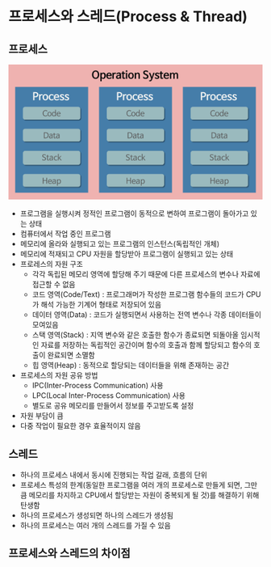 # 프로세스와 스레드(Process & Thread)

## 프로세스

<div align=center>
    <img src="../assets/process.png" width="600"/>
</div>

- 프로그램을 실행시켜 정적인 프로그램이 동적으로 변하여 프로그램이 돌아가고 있는 상태
- 컴퓨터에서 작업 중인 프로그램
- 메모리에 올라와 실행되고 있는 프로그램의 인스턴스(독립적인 개체)
- 메모리에 적재되고 CPU 자원을 할당받아 프로그램이 실행되고 있는 상태
- 프로레스의 자원 구조
  - 각각 독립된 메모리 영역에 할당해 주기 때문에 다른 프로세스의 변수나 자료에 접근할 수 없음
  - 코드 영역(Code/Text) : 프로그래머가 작성한 프로그램 함수들의 코드가 CPU가 해석 가능한 기계어 형태로 저장되어 있음
  - 데이터 영역(Data) : 코드가 실행되면서 사용하는 전역 변수나 각종 데이터들이 모여있음
  - 스택 영역(Stack) : 지역 변수와 같은 호출한 함수가 종료되면 되돌아올 임시적인 자료를 저장하는 독립적인 공간이며 함수의 호출과 함께 할당되고 함수의 호출이 완료되면 소멸함
  - 힙 영역(Heap) : 동적으로 할당되는 데이터들을 위해 존재하는 공간
- 프로세스의 자원 공유 방법
  - IPC(Inter-Process Communication) 사용
  - LPC(Local Inter-Process Communication) 사용
  - 별도로 공유 메모리를 만들어서 정보를 주고받도록 설정
- 자원 부담이 큼
- 다중 작업이 필요한 경우 효율적이지 않음

## 스레드

- 하나의 프로세스 내에서 동시에 진행되는 작업 갈래, 흐름의 단위
- 프로세스 특성의 한계(동일한 프로그램을 여러 개의 프로세스로 만들게 되면, 그만큼 메모리를 차지하고 CPU에서 할당받는 자원이 중복되게 될 것)를 해결하기 위해 탄생함
- 하나의 프로세스가 생성되면 하나의 스레드가 생성됨
- 하나의 프로세스는 여러 개의 스레드를 가질 수 있음

## 프로세스와 스레드의 차이점
